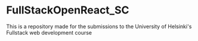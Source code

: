 # FullStackOpenReact_SC
This is a repository made for the submissions to the University of Helsinki's Fullstack web development course
